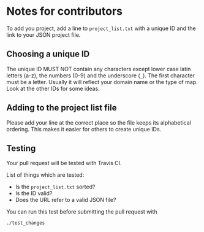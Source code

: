 
# Notes for contributors

To add you project, add a line to `project_list.txt` with a unique ID and the
link to your JSON project file.

## Choosing a unique ID

The unique ID MUST NOT contain any characters except lower case latin letters
(a-z), the numbers (0-9) and the underscore (`_`). The first character must be
a letter. Usually it will reflect your domain name or the type of map. Look at
the other IDs for some ideas.

## Adding to the project list file

Please add your line at the correct place so the file keeps its alphabetical
ordering. This makes it easier for others to create unique IDs.

## Testing

Your pull request will be tested with Travis CI.

List of things which are tested:

* Is the `project_list.txt` sorted?
* Is the ID valid?
* Does the URL refer to a valid JSON file?

You can run this test before submitting the pull request with

    ./test_changes

